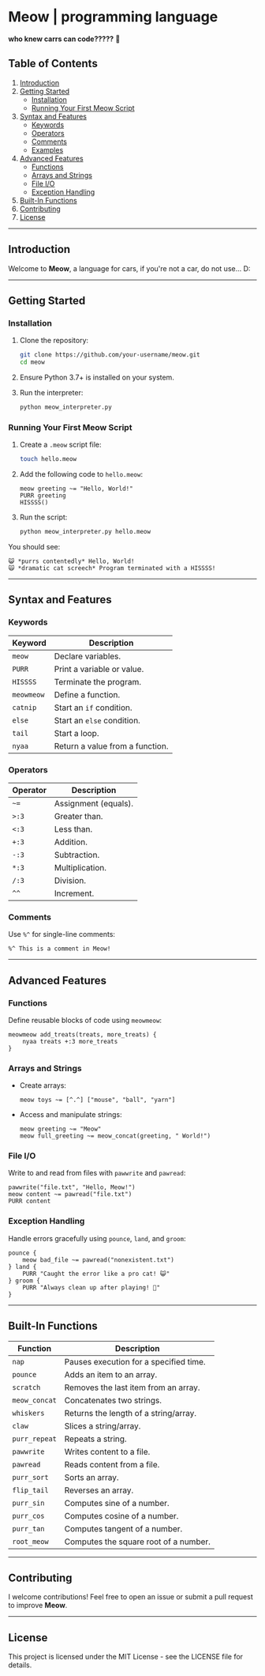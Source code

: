 
# Meow | programming language

**who knew carrs can code?????** 🐾  

## Table of Contents
1. [Introduction](#introduction)
2. [Getting Started](#getting-started)
   - [Installation](#installation)
   - [Running Your First Meow Script](#running-your-first-meow-script)
3. [Syntax and Features](#syntax-and-features)
   - [Keywords](#keywords)
   - [Operators](#operators)
   - [Comments](#comments)
   - [Examples](#examples)
4. [Advanced Features](#advanced-features)
   - [Functions](#functions)
   - [Arrays and Strings](#arrays-and-strings)
   - [File I/O](#file-io)
   - [Exception Handling](#exception-handling)
5. [Built-In Functions](#built-in-functions)
6. [Contributing](#contributing)
7. [License](#license)

---

## Introduction

Welcome to **Meow**, a language for cars, if you're not a car, do not use...  D:

---

## Getting Started

### Installation

1. Clone the repository:
   ```bash
   git clone https://github.com/your-username/meow.git
   cd meow
   ```

2. Ensure Python 3.7+ is installed on your system.

3. Run the interpreter:
   ```bash
   python meow_interpreter.py
   ```

### Running Your First Meow Script

1. Create a `.meow` script file:
   ```bash
   touch hello.meow
   ```

2. Add the following code to `hello.meow`:
   ```
   meow greeting ~= "Hello, World!"
   PURR greeting
   HISSSS()
   ```

3. Run the script:
   ```bash
   python meow_interpreter.py hello.meow
   ```

You should see:
```
😺 *purrs contentedly* Hello, World!
🙀 *dramatic cat screech* Program terminated with a HISSSS!
```

---

## Syntax and Features

### Keywords

| Keyword       | Description                              |
|---------------|------------------------------------------|
| `meow`        | Declare variables.                      |
| `PURR`        | Print a variable or value.              |
| `HISSSS`      | Terminate the program.                  |
| `meowmeow`    | Define a function.                      |
| `catnip`      | Start an `if` condition.                |
| `else`        | Start an `else` condition.              |
| `tail`        | Start a loop.                           |
| `nyaa`        | Return a value from a function.         |

### Operators

| Operator      | Description                              |
|---------------|------------------------------------------|
| `~=`          | Assignment (equals).                    |
| `>:3`         | Greater than.                           |
| `<:3`         | Less than.                              |
| `+:3`         | Addition.                               |
| `-:3`         | Subtraction.                            |
| `*:3`         | Multiplication.                         |
| `/:3`         | Division.                               |
| `^^`          | Increment.                              |

### Comments

Use `%^` for single-line comments:
```
%^ This is a comment in Meow!
```

---

## Advanced Features

### Functions

Define reusable blocks of code using `meowmeow`:
```
meowmeow add_treats(treats, more_treats) {
    nyaa treats +:3 more_treats
}
```

### Arrays and Strings

- Create arrays:
  ```
  meow toys ~= [^.^] ["mouse", "ball", "yarn"]
  ```
- Access and manipulate strings:
  ```
  meow greeting ~= "Meow"
  meow full_greeting ~= meow_concat(greeting, " World!")
  ```

### File I/O

Write to and read from files with `pawwrite` and `pawread`:
```
pawwrite("file.txt", "Hello, Meow!")
meow content ~= pawread("file.txt")
PURR content
```

### Exception Handling

Handle errors gracefully using `pounce`, `land`, and `groom`:
```
pounce {
    meow bad_file ~= pawread("nonexistent.txt")
} land {
    PURR "Caught the error like a pro cat! 😺"
} groom {
    PURR "Always clean up after playing! 🧹"
}
```

---

## Built-In Functions

| Function       | Description                              |
|----------------|------------------------------------------|
| `nap`          | Pauses execution for a specified time.   |
| `pounce`       | Adds an item to an array.                |
| `scratch`      | Removes the last item from an array.     |
| `meow_concat`  | Concatenates two strings.                |
| `whiskers`     | Returns the length of a string/array.    |
| `claw`         | Slices a string/array.                  |
| `purr_repeat`  | Repeats a string.                       |
| `pawwrite`     | Writes content to a file.               |
| `pawread`      | Reads content from a file.              |
| `purr_sort`    | Sorts an array.                         |
| `flip_tail`    | Reverses an array.                      |
| `purr_sin`     | Computes sine of a number.              |
| `purr_cos`     | Computes cosine of a number.            |
| `purr_tan`     | Computes tangent of a number.           |
| `root_meow`    | Computes the square root of a number.   |

---

## Contributing

I welcome contributions! Feel free to open an issue or submit a pull request to improve **Meow**.

---

## License

This project is licensed under the MIT License - see the LICENSE file for details.

